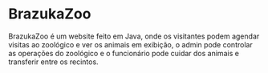 # BrazukaZoo
BrazukaZoo é um website feito em Java, onde os visitantes podem agendar visitas ao zoológico e ver os animais em exibição, o admin pode controlar as operações do zoológico e o funcionário pode cuidar dos animais e transferir entre os recintos.
